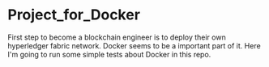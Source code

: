 # Project_for_Docker
First step to become a blockchain engineer is to deploy their own hyperledger fabric network. Docker seems to be a important part of it. Here I'm going to run some simple tests about Docker in this repo.

